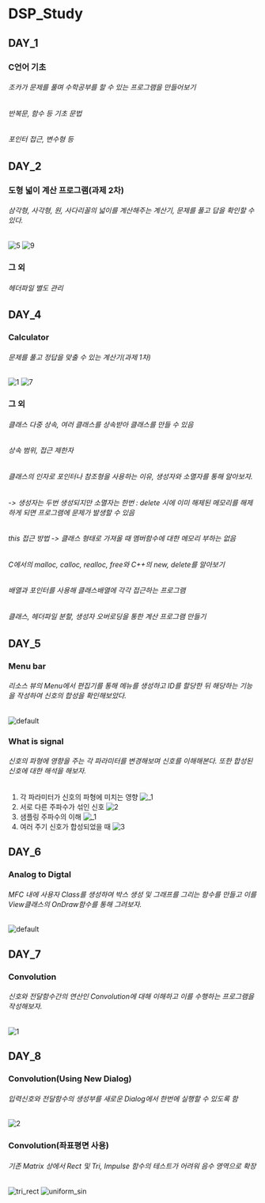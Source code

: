 # DSP_Study

## DAY_1
### C언어 기초
###### 조카가 문제를 풀며 수학공부를 할 수 있는 프로그램을 만들어보기
###### 반복문, 함수 등 기초 문법
###### 포인터 접근, 변수형 등

## DAY_2
### 도형 넓이 계산 프로그램(과제 2차)
###### 삼각형, 사각형, 원, 사다리꼴의 넓이를 계산해주는 계산기, 문제를 풀고 답을 확인할 수 있다.
![5](https://user-images.githubusercontent.com/26676087/47061536-d16fb680-d20c-11e8-9b17-8c4efe3a41c8.PNG)
![9](https://user-images.githubusercontent.com/26676087/47061543-d6cd0100-d20c-11e8-9d81-9a5ed5179c56.PNG)
### 그 외
###### 헤더파일 별도 관리

## DAY_4
### Calculator
###### 문제를 풀고 정답을 맞출 수 있는 계산기(과제 1차)
![1](https://user-images.githubusercontent.com/26676087/47060593-36c1a880-d209-11e8-817c-9e5aee28c203.PNG)
![7](https://user-images.githubusercontent.com/26676087/47060617-49d47880-d209-11e8-9bc5-134f58419334.PNG)
### 그 외
###### 클래스 다중 상속, 여러 클래스를 상속받아 클래스를 만들 수 있음
###### 상속 범위, 접근 제한자
###### 클래스의 인자로 포인터나 참조형을 사용하는 이유, 생성자와 소멸자를 통해 알아보자. 
###### -> 생성자는 두번 생성되지만 소멸자는 한번 : delete 시에 이미 해제된 메모리를 해제하게 되면 프로그램에 문제가 발생할 수 있음
###### this 접근 방법 -> 클래스 형태로 가져올 때 멤버함수에 대한 메모리 부하는 없음
###### C에서의 malloc, calloc, realloc, free와 C++의 new, delete를 알아보기
###### 배열과 포인터를 사용해 클래스배열에 각각 접근하는 프로그램
###### 클래스, 헤더파일 분할, 생성자 오버로딩을 통한 계산 프로그램 만들기

## DAY_5
### Menu bar
###### 리소스 뷰의 Menu에서 편집기를 통해 메뉴를 생성하고 ID를 할당한 뒤 해당하는 기능을 작성하여 신호의 합성을 확인해보았다.
![default](https://user-images.githubusercontent.com/26676087/47059856-104e3e00-d206-11e8-862d-52c8387c7f09.PNG)
### What is signal
###### 신호의 파형에 영향을 주는 각 파라미터를 변경해보며 신호를 이해해본다. 또한 합성된 신호에 대한 해석을 해보자.
1. 각 파라미터가 신호의 파형에 미치는 영향
![_1](https://user-images.githubusercontent.com/26676087/47060182-8acb8d80-d207-11e8-828b-d9d390f1dc2f.PNG)
2. 서로 다른 주파수가 섞인 신호
![_2_](https://user-images.githubusercontent.com/26676087/47060076-07aa3780-d207-11e8-93d6-d3229e432fe0.PNG)
3. 샘플링 주파수의 이해
![_1](https://user-images.githubusercontent.com/26676087/47060296-0f1e1080-d208-11e8-94dc-9694f67a7254.PNG)
4. 여러 주기 신호가 합성되었을 때
![_3_](https://user-images.githubusercontent.com/26676087/47060078-0973fb00-d207-11e8-8398-3cad2ed95c79.PNG)

## DAY_6
### Analog to Digtal
###### MFC 내에 사용자 Class를 생성하여 박스 생성 및 그래프를 그리는 함수를 만들고 이를 View클래스의 OnDraw함수를 통해 그려보자.
![default](https://user-images.githubusercontent.com/26676087/47059725-8900ca80-d205-11e8-8d52-42b9b76f4562.PNG)

## DAY_7
### Convolution
###### 신호와 전달함수간의 연산인 Convolution에 대해 이해하고 이를 수행하는 프로그램을 작성해보자.
![1](https://user-images.githubusercontent.com/26676087/47537972-b59e9b80-d903-11e8-9a0c-056b657796a2.PNG)

## DAY_8
### Convolution(Using New Dialog)
###### 입력신호와 전달함수의 생성부를 새로운 Dialog에서 한번에 실행할 수 있도록 함
![2](https://user-images.githubusercontent.com/26676087/47763296-70afa600-dd03-11e8-94be-f26047915f3b.PNG)
### Convolution(좌표평면 사용)
###### 기존 Matrix 상에서 Rect 및 Tri, Impulse 함수의 테스트가 어려워 음수 영역으로 확장
![tri_rect](https://user-images.githubusercontent.com/26676087/47830081-ae790100-ddcd-11e8-8398-162a5b909d1e.PNG)
![uniform_sin](https://user-images.githubusercontent.com/26676087/47830083-afaa2e00-ddcd-11e8-9030-d32d87106e9a.PNG)
